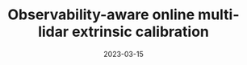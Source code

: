 ---
title: "Observability-aware online multi-lidar extrinsic calibration"
collection: publications
permalink: /publication/2023-03-15-online-calibration
excerpt: "Accurate and robust extrinsic calibration is necessary for deploying autonomous systems which need multiple sensors for perception. In this paper, we present a robust system for real-time extrinsic calibration of multiple lidars in vehicle base frame without the need for any fiducial markers or features. We base our approach on matching absolute GNSS and estimated lidar poses in real-time. Comparing rotation components allows us to improve the robustness of the solution than traditional least-square approach comparing translation components only. Additionally, instead of comparing all corresponding poses, we select poses comprising maximum mutual information based on our novel observability criteria. This allows us to identify a subset of the poses helpful for real-time calibration. We also provide stopping criteria for ensuring calibration completion. To validate our approach extensive tests were carried out on data collected using Scania test vehicles (7 sequences for a total of ~ 6.5 Km). The results presented in this paper show that our approach is able to accurately determine the extrinsic calibration for various combinations of sensor setups."
date: 2023-03-15
venue: 'To be presented in IROS'
paperurl: https://mrsandipandas.github.io/files/online-calibration.pdf
videourl: https://www.youtube.com/watch?v=aMWvWozBdrM
citation: 'S. Das, L. a. Klinteberg, M. Fallon and S. Chatterjee, 2023. "Observability-aware online multi-lidar extrinsic calibration," in <i>IEEE Robotics and Automation Letters</i>, doi: 10.1109/LRA.2023.3262176.'
shortcitation: 'Das, S., Klinteberg, L.A., Fallon, M. and Chatterjee, S., in <i>IEEE Robotics and Automation Letters</i>, March 2023.'
---